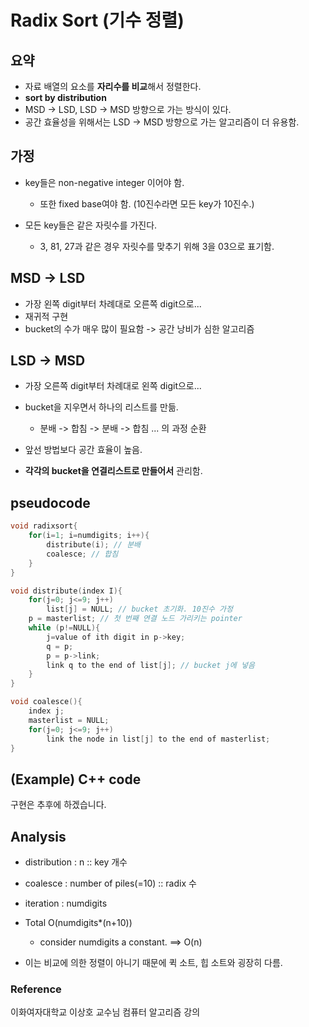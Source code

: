 # Radix Sort (기수 정렬)

## 요약

- 자료 배열의 요소를 **자리수를 비교**해서 정렬한다.
- **sort by distribution**
- MSD -> LSD, LSD -> MSD 방향으로 가는 방식이 있다.
- 공간 효율성을 위해서는 LSD -> MSD 방향으로 가는 알고리즘이 더 유용함.

## 가정

- key들은 non-negative integer 이어야 함.
    - 또한 fixed base여야 함. (10진수라면 모든 key가 10진수.)

- 모든 key들은 같은 자릿수를 가진다.
    - 3, 81, 27과 같은 경우 자릿수를 맞추기 위해 3을 03으로 표기함.

## MSD -> LSD

- 가장 왼쪽 digit부터 차례대로 오른쪽 digit으로...
- 재귀적 구현
- bucket의 수가 매우 많이 필요함 -> 공간 낭비가 심한 알고리즘

## LSD -> MSD

- 가장 오른쪽 digit부터 차례대로 왼쪽 digit으로...
- bucket을 지우면서 하나의 리스트를 만듦.
    - 분배 -> 합침 -> 분배 -> 합침 ... 의 과정 순환
- 앞선 방법보다 공간 효율이 높음.

- **각각의 bucket을 연결리스트로 만들어서** 관리함.


## pseudocode

```cpp
void radixsort{
    for(i=1; i=numdigits; i++){
        distribute(i); // 분배
        coalesce; // 합침
    }
}

void distribute(index I){
    for(j=0; j<=9; j++)
        list[j] = NULL; // bucket 초기화. 10진수 가정
    p = masterlist; // 첫 번째 연결 노드 가리키는 pointer
    while (p!=NULL){
        j=value of ith digit in p->key;
        q = p;
        p = p->link;
        link q to the end of list[j]; // bucket j에 넣음
    }
}

void coalesce(){
    index j;
    masterlist = NULL;
    for(j=0; j<=9; j++)
        link the node in list[j] to the end of masterlist;
}
```


## (Example) C++ code 

구현은 추후에 하겠습니다.

## Analysis

- distribution : n :: key 개수
- coalesce : number of piles(=10) :: radix 수
- iteration : numdigits

- Total O(numdigits*(n+10))
    - consider numdigits a constant. ==> O(n)

- 이는 비교에 의한 정렬이 아니기 때문에 퀵 소트, 힙 소트와 굉장히 다름.

### Reference

이화여자대학교 이상호 교수님 컴퓨터 알고리즘 강의

